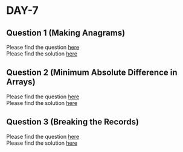 # DAY-7

## Question 1 (Making Anagrams)

Please find the question [here](./Question-1/question.pdf) <br>
Please find the solution [here](./Question-1/solution.py)

## Question 2 (Minimum Absolute Difference in Arrays)

Please find the question [here](./Question-2/question.pdf) <br>
Please find the solution [here](./Question-2/solution.py)

## Question 3 (Breaking the Records)

Please find the question [here](./Question-3/question.pdf) <br>
Please find the solution [here](./Question-3/solution.py)